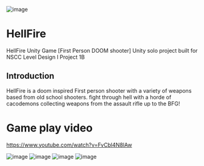![image](https://static.wixstatic.com/media/0e8e62_7873504888284875818c42da11658f21~mv2.png)

# HellFire
HellFire Unity Game [First Person DOOM shooter] Unity solo project built for NSCC Level Design I Project 1B

## Introduction
HellFire is a doom inspired First person shooter with a variety of weapons based from old school shooters. fight through hell with a horde of cacodemons collecting weapons from the assault rifle up to the BFG!

# Game play video
https://www.youtube.com/watch?v=FvCbl4N8lAw

![image](https://static.wixstatic.com/media/0e8e62_dda89c891840458296d29997916d8c70~mv2.png)
![image](https://static.wixstatic.com/media/0e8e62_44c21f85c8224028826a4ddb6ef48b46~mv2.png)
![image](https://static.wixstatic.com/media/0e8e62_21f56aa5b94e4150be055a3d90bd9c30~mv2.png)
![image](https://static.wixstatic.com/media/0e8e62_678b625a94264919b9bb82f38b21a357~mv2.png)
